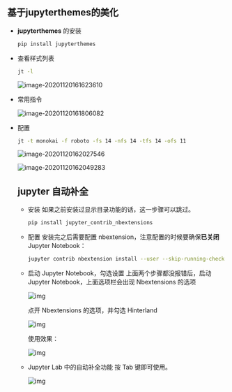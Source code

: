 ## 基于jupyterthemes的美化

- **jupyterthemes** 的安装

  ```bash
  pip install jupyterthemes
  ```

- 查看样式列表

  ```bash
  jt -l
  ```

  ![image-20201120161623610](https://img2020.cnblogs.com/blog/2213660/202011/2213660-20201120161625215-1374409362.png)

- 常用指令

  ![image-20201120161806082](https://img2020.cnblogs.com/blog/2213660/202011/2213660-20201120161806954-1113762332.png)

- 配置

  ```bash
  jt -t monokai -f roboto -fs 14 -nfs 14 -tfs 14 -ofs 11
  ```

  ![image-20201120162027546](https://img2020.cnblogs.com/blog/2213660/202011/2213660-20201120162028380-1937084210.png)

  ![image-20201120162049283](https://img2020.cnblogs.com/blog/2213660/202011/2213660-20201120162049938-1170222376.png)

  

  ## jupyter 自动补全
  
  - 安装
     如果之前安装过显示目录功能的话，这一步骤可以跳过。
  
    ```bash
    pip install jupyter_contrib_nbextensions
    ```
  
    
  
  - 配置
     安装完之后需要配置 nbextension，注意配置的时候要确保**已关闭** Jupyter Notebook：
  
     ```bash
    jupyter contrib nbextension install --user --skip-running-check
     ```
  
    
  
  - 启动 Jupyter Notebook，勾选设置
     上面两个步骤都没报错后，启动 Jupyter Notebook，上面选项栏会出现 Nbextensions 的选项
  
    ![img](https:////upload-images.jianshu.io/upload_images/2759738-f0b422455e3d78b5.png?imageMogr2/auto-orient/strip|imageView2/2/w/1000/format/webp)
  
    点开 Nbextensions 的选项，并勾选 Hinterland
  
    ![img](https:////upload-images.jianshu.io/upload_images/2759738-72952ade69a47155.png?imageMogr2/auto-orient/strip|imageView2/2/w/1200/format/webp)
  
    使用效果：
  
    ![img](https:////upload-images.jianshu.io/upload_images/2759738-857586f61c00363a.jpg?imageMogr2/auto-orient/strip|imageView2/2/w/461/format/webp)
  
  - Jupyter Lab 中的自动补全功能
     按 Tab 键即可使用。
  
    ![img](https:////upload-images.jianshu.io/upload_images/2759738-5da5313ea5f01167.jpg?imageMogr2/auto-orient/strip|imageView2/2/w/352/format/webp)
  
  